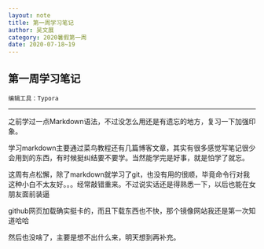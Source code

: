 ```yaml
---
layout: note
title: 第一周学习笔记
author: 吴文展
category: 2020暑假第一周
date: 2020-07-18~19
---
```


## 第一周学习笔记

```
编辑工具：Typora
```

------

之前学过一点Markdown语法，不过没怎么用还是有遗忘的地方，复习一下加强印象。

学习markdown主要通过菜鸟教程还有几篇博客文章，其实有很多感觉写笔记很少会用到的东西，有时候挺纠结要不要学。当然能学完是好事，就是怕学了就忘。

这周有点松懈，除了markdown就学习了git，也没有用的很顺，毕竟命令行对我这种小白不太友好。。。经常敲错重来。不过说实话还是得熟悉一下，以后也能在女朋友面前装逼

github网页加载确实挺卡的，而且下载东西也不快，那个镜像网站我还是第一次知道哈哈

然后也没啥了，主要是想不出什么来，明天想到再补充。



